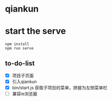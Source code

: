 # qiankun

# start the serve
```
npm install
npm run serve
```
## to-do-list
- [x] 项目子页面
- [x] 引入qiankun
- [x] bin/start.js 获取子项目的菜单，拼接为左侧菜单栏
- [ ] 兼容ie浏览器